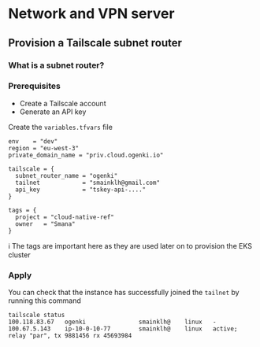 # Network and VPN server


## Provision a Tailscale subnet router

### What is a subnet router?

### Prerequisites
* Create a Tailscale account
* Generate an API key

Create the `variables.tfvars` file

```hcl
env    = "dev"
region = "eu-west-3"
private_domain_name = "priv.cloud.ogenki.io"

tailscale = {
  subnet_router_name = "ogenki"
  tailnet            = "smainklh@gmail.com"
  api_key            = "tskey-api-...."
}

tags = {
  project = "cloud-native-ref"
  owner   = "Smana"
}
```

ℹ️ The tags are important here as they are used later on to provision the EKS cluster

### Apply

You can check that the instance has successfully joined the `tailnet` by running this command

```console
tailscale status
100.118.83.67   ogenki               smainklh@    linux   -
100.67.5.143    ip-10-0-10-77        smainklh@    linux   active; relay "par", tx 9881456 rx 45693984
```
